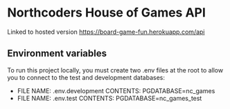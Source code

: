 # Northcoders House of Games API

Linked to hosted version
https://board-game-fun.herokuapp.com/api

## Environment variables

To run this project locally, you must create two .env files at the root to allow you to connect to the test and development databases:

- FILE NAME: .env.development CONTENTS: PGDATABASE=nc_games
- FILE NAME: .env.test CONTENTS: PGDATABASE=nc_games_test
